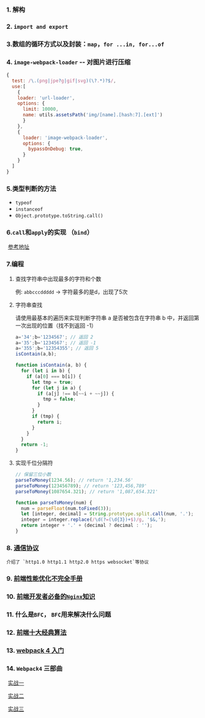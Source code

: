 ###  1. 解构

###  2. `import and export`

###  3.数组的循环方式以及封装：`map`，`for ...in, for...of`

###  4. `image-webpack-loader` -- 对图片进行压缩

```javascript
{
  test: /\.(png|jpe?g|gif|svg)(\?.*)?$/,
  use:[
    {
    loader: 'url-loader',
    options: {
      limit: 10000,
      name: utils.assetsPath('img/[name].[hash:7].[ext]')
      }
    },
    {
      loader: 'image-webpack-loader',
      options: {
        bypassOnDebug: true,
      }
    }
  ]
}
```

###  5.类型判断的方法

- `typeof`
- `instanceof`
- `Object.prototype.toString.call()`

###  6.`call`和`apply`的实现 （`bind`）

​	[参考地址](https://segmentfault.com/a/1190000020044435)

###  7.编程

1. 查找字符串中出现最多的字符和个数

   例: `abbcccddddd` -> 字符最多的是d，出现了5次

2. 字符串查找

   请使用最基本的遍历来实现判断字符串 a 是否被包含在字符串 b 中，并返回第一次出现的位置（找不到返回 -1）

   ```javascript
   a='34';b='1234567'; // 返回 2
   a='35';b='1234567'; // 返回 -1
   a='355';b='12354355'; // 返回 5
   isContain(a,b);
   
   function isContain(a, b) {
     for (let i in b) {
       if (a[0] === b[i]) {
         let tmp = true;
         for (let j in a) {
           if (a[j] !== b[~~i + ~~j]) {
             tmp = false;
           }
         }
         if (tmp) {
           return i;
         }
       }
     }
     return -1;
   }
   ```

   

3. 实现千位分隔符

   ```javascript
   // 保留三位小数
   parseToMoney(1234.56); // return '1,234.56'
   parseToMoney(123456789); // return '123,456,789'
   parseToMoney(1087654.321); // return '1,087,654.321'
   
   function parseToMoney(num) {
     num = parseFloat(num.toFixed(3));
     let [integer, decimal] = String.prototype.split.call(num, '.');
     integer = integer.replace(/\d(?=(\d{3})+$)/g, '$&,');
     return integer + '.' + (decimal ? decimal : '');
   }
   ```



###  8. [通信协议](https://segmentfault.com/a/1190000019891825)

 	介绍了 `http1.0 http1.1 http2.0 https websocket`等协议

###  9. [前端性能优化不完全手册](https://segmentfault.com/a/1190000018827395)

###  10. [前端开发者必备的`Nginx`知识](https://juejin.im/post/5c85a64d6fb9a04a0e2e038c#)

###  11. 什么是`BFC`， `BFC`用来解决什么问题

###  12. [前端十大经典算法](https://segmentfault.com/a/1190000020072884)

###  13. [webpack 4 入门](https://segmentfault.com/a/1190000020063707)

###  14. `Webpack4` 三部曲

​	[实战一](https://juejin.im/post/5d520c01e51d453b1e478a97)

​	[实战二](https://juejin.im/post/5d59f484e51d453bc5231627)

​	[实战三](https://juejin.im/post/5d59f94f6fb9a06b0c0865b1)















